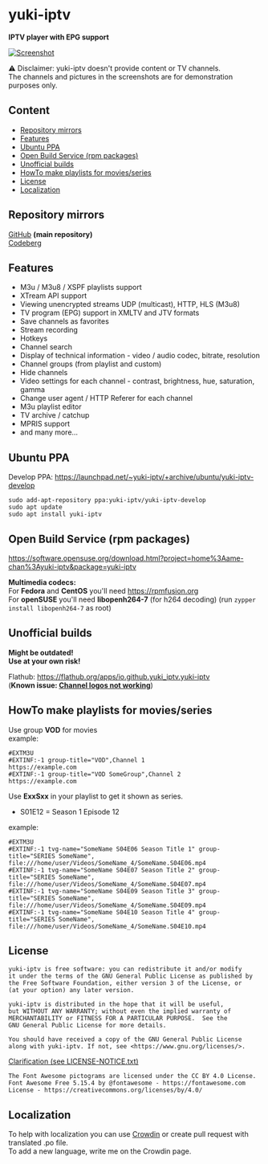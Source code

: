 # yuki-iptv

**IPTV player with EPG support**

[![Screenshot](https://gist.githubusercontent.com/Ame-chan-angel/c37f80c2cb00afbdbd98959186e1ab80/raw/e59228169ace1634fae96f65aace5f4d2d7fa71c/screenshot.png)](https://gist.githubusercontent.com/Ame-chan-angel/c37f80c2cb00afbdbd98959186e1ab80/raw/e59228169ace1634fae96f65aace5f4d2d7fa71c/screenshot.png)

⚠️ Disclaimer: yuki-iptv doesn't provide content or TV channels.  
The channels and pictures in the screenshots are for demonstration purposes only.

## Content

- [Repository mirrors](#repository-mirrors)
- [Features](#features)
- [Ubuntu PPA](#ubuntu-ppa)
- [Open Build Service (rpm packages)](#open-build-service-rpm-packages)
- [Unofficial builds](#unofficial-builds)
- [HowTo make playlists for movies/series](#howto-make-playlists-for-moviesseries)
- [License](#license)
- [Localization](#localization)

## Repository mirrors

[GitHub](https://github.com/yuki-iptv/yuki-iptv) **(main repository)**  
[Codeberg](https://codeberg.org/Ame-chan-angel/yuki-iptv)  

## Features

- M3u / M3u8 / XSPF playlists support
- XTream API support
- Viewing unencrypted streams UDP (multicast), HTTP, HLS (M3u8)
- TV program (EPG) support in XMLTV and JTV formats
- Save channels as favorites
- Stream recording
- Hotkeys
- Channel search
- Display of technical information - video / audio codec, bitrate, resolution
- Channel groups (from playlist and custom)
- Hide channels
- Video settings for each channel - contrast, brightness, hue, saturation, gamma
- Change user agent / HTTP Referer for each channel
- M3u playlist editor
- TV archive / catchup
- MPRIS support
- and many more...

## Ubuntu PPA

Develop PPA: https://launchpad.net/~yuki-iptv/+archive/ubuntu/yuki-iptv-develop  
```
sudo add-apt-repository ppa:yuki-iptv/yuki-iptv-develop
sudo apt update
sudo apt install yuki-iptv
```

## Open Build Service (rpm packages)

https://software.opensuse.org/download.html?project=home%3Aame-chan%3Ayuki-iptv&package=yuki-iptv  
  
**Multimedia codecs:**  
For **Fedora** and **CentOS** you'll need https://rpmfusion.org  
For **openSUSE** you'll need **libopenh264-7** (for h264 decoding) (run ```zypper install libopenh264-7``` as root)  

## Unofficial builds

**Might be outdated!**  
**Use at your own risk!**  
  
Flathub: https://flathub.org/apps/io.github.yuki_iptv.yuki-iptv  
(**Known issue: [Channel logos not working](https://github.com/flathub/io.github.yuki_iptv.yuki-iptv/issues/3)**)

## HowTo make playlists for movies/series
  
Use group **VOD** for movies  
example:  
  
```
#EXTM3U
#EXTINF:-1 group-title="VOD",Channel 1
https://example.com
#EXTINF:-1 group-title="VOD SomeGroup",Channel 2
https://example.com
```
  
Use **ExxSxx** in your playlist to get it shown as series.  
  
- S01E12 = Season 1 Episode 12  
  
example:  
  
```
#EXTM3U
#EXTINF:-1 tvg-name="SomeName S04E06 Season Title 1" group-title="SERIES SomeName",
file:///home/user/Videos/SomeName_4/SomeName.S04E06.mp4
#EXTINF:-1 tvg-name="SomeName S04E07 Season Title 2" group-title="SERIES SomeName",
file:///home/user/Videos/SomeName_4/SomeName.S04E07.mp4
#EXTINF:-1 tvg-name="SomeName S04E09 Season Title 3" group-title="SERIES SomeName",
file:///home/user/Videos/SomeName_4/SomeName.S04E09.mp4
#EXTINF:-1 tvg-name="SomeName S04E10 Season Title 4" group-title="SERIES SomeName",
file:///home/user/Videos/SomeName_4/SomeName.S04E10.mp4
```

## License

```monospace
yuki-iptv is free software: you can redistribute it and/or modify
it under the terms of the GNU General Public License as published by
the Free Software Foundation, either version 3 of the License, or
(at your option) any later version.

yuki-iptv is distributed in the hope that it will be useful,
but WITHOUT ANY WARRANTY; without even the implied warranty of
MERCHANTABILITY or FITNESS FOR A PARTICULAR PURPOSE.  See the
GNU General Public License for more details.

You should have received a copy of the GNU General Public License
along with yuki-iptv. If not, see <https://www.gnu.org/licenses/>.
```

[Clarification (see LICENSE-NOTICE.txt)](https://codeberg.org/Ame-chan-angel/yuki-iptv/src/branch/master/LICENSE-NOTICE.txt)

```monospace
The Font Awesome pictograms are licensed under the CC BY 4.0 License.
Font Awesome Free 5.15.4 by @fontawesome - https://fontawesome.com
License - https://creativecommons.org/licenses/by/4.0/
```

## Localization

To help with localization you can use [Crowdin](https://crowdin.com/project/yuki-iptv) or create pull request with translated .po file.  
To add a new language, write me on the Crowdin page.
